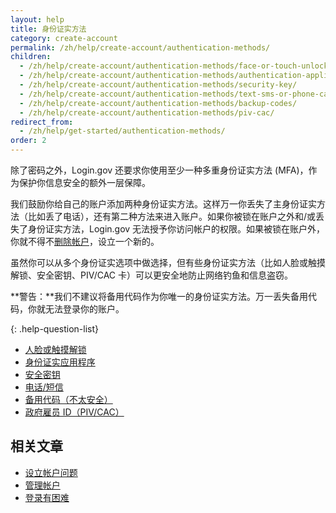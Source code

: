 ```yaml
---
layout: help
title: 身份证实方法
category: create-account
permalink: /zh/help/create-account/authentication-methods/
children:
  - /zh/help/create-account/authentication-methods/face-or-touch-unlock/
  - /zh/help/create-account/authentication-methods/authentication-application/
  - /zh/help/create-account/authentication-methods/security-key/
  - /zh/help/create-account/authentication-methods/text-sms-or-phone-call/
  - /zh/help/create-account/authentication-methods/backup-codes/
  - /zh/help/create-account/authentication-methods/piv-cac/
redirect_from:
  - /zh/help/get-started/authentication-methods/
order: 2
---
```


除了密码之外，Login.gov 还要求你使用至少一种多重身份证实方法 (MFA)，作为保护你信息安全的额外一层保障。

我们鼓励你给自己的账户添加两种身份证实方法。这样万一你丢失了主身份证实方法（比如丢了电话），还有第二种方法来进入账户。如果你被锁在账户之外和/或丢失了身份证实方法，Login.gov 无法授予你访问帐户的权限。如果被锁在账户外，你就不得不[删除帐户](/zh/help/manage-your-account/delete-your-account/)，设立一个新的。

虽然你可以从多个身份证实选项中做选择，但有些身份证实方法（比如人脸或触摸解锁、安全密钥、PIV/CAC 卡）可以更安全地防止网络钓鱼和信息盗窃。

**警告：**我们不建议将备用代码作为你唯一的身份证实方法。万一丢失备用代码，你就无法登录你的账户。

{: .help-question-list}

* [人脸或触摸解锁](/zh/help/create-account/authentication-methods/face-or-touch-unlock/)
* [身份证实应用程序](/zh/help/create-account/authentication-methods/authentication-application/)
* [安全密钥](/zh/help/create-account/authentication-methods/security-key/)
* [电话/短信](/zh/help/create-account/authentication-methods/text-sms-or-phone-call/)
* [备用代码（不太安全）](/zh/help/create-account/authentication-methods/backup-codes/)
* [政府雇员 ID（PIV/CAC）](/zh/help/create-account/authentication-methods/piv-cac/)


## 相关文章

* [设立帐户问题](/zh/help/create-account/issues-creating-an-account/)
* [管理帐户](/zh/help/manage-your-account/overview/)
* [登录有困难](/zh/help/trouble-signing-in/overview/)
